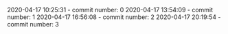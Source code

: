 2020-04-17 10:25:31 - commit number: 0
2020-04-17 13:54:09 - commit number: 1
2020-04-17 16:56:08 - commit number: 2
2020-04-17 20:19:54 - commit number: 3
